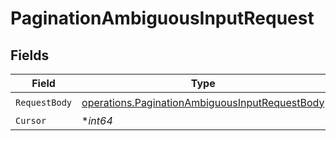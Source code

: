 # PaginationAmbiguousInputRequest


## Fields

| Field                                                                                                                   | Type                                                                                                                    | Required                                                                                                                | Description                                                                                                             |
| ----------------------------------------------------------------------------------------------------------------------- | ----------------------------------------------------------------------------------------------------------------------- | ----------------------------------------------------------------------------------------------------------------------- | ----------------------------------------------------------------------------------------------------------------------- |
| `RequestBody`                                                                                                           | [operations.PaginationAmbiguousInputRequestBody](../../../pkg/models/operations/paginationambiguousinputrequestbody.md) | :heavy_check_mark:                                                                                                      | N/A                                                                                                                     |
| `Cursor`                                                                                                                | **int64*                                                                                                                | :heavy_minus_sign:                                                                                                      | N/A                                                                                                                     |